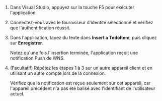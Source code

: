 1.  Dans Visual Studio, appuyez sur la touche F5 pour exécuter l'application.

2.  Connectez-vous avec le fournisseur d'identité sélectionné et vérifiez que l'authentification réussit.

3.  Dans l'application, tapez du texte dans **Insert a TodoItem**, puis cliquez sur **Enregistrer**.

    Notez qu'une fois l'insertion terminée, l'application reçoit une notification Push de WNS.

4.  (Facultatif) Répétez les étapes 1 à 3 sur un autre appareil client et en utilisant un autre compte lors de la connexion.

    Vérifiez que la notification est reçue seulement sur cet appareil, car l'appareil précédent n'a pas été balisé avec l'identifiant de l'utilisateur actuel.


